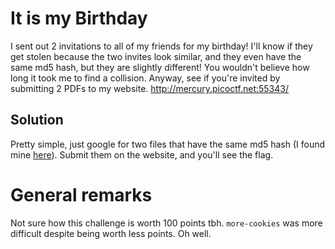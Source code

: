 # It is my Birthday

I sent out 2 invitations to all of my friends for my birthday! I'll know if they get stolen because the two invites look similar, and they even have the same md5 hash, but they are slightly different! You wouldn't believe how long it took me to find a collision. Anyway, see if you're invited by submitting 2 PDFs to my website. http://mercury.picoctf.net:55343/

## Solution

Pretty simple, just google for two files that have the same md5 hash (I found mine [here](https://www.mathstat.dal.ca/~selinger/md5collision/)). Submit them on the website, and you'll see the flag. 

# General remarks

Not sure how this challenge is worth 100 points tbh. `more-cookies` was more difficult despite being worth less points. Oh well.

